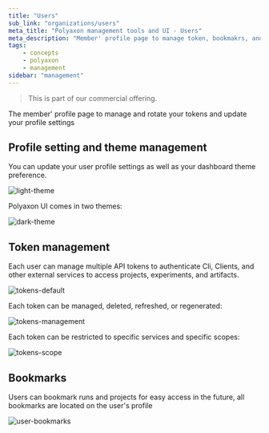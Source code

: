```yaml
---
title: "Users"
sub_link: "organizations/users"
meta_title: "Polyaxon management tools and UI - Users"
meta_description: "Member' profile page to manage token, bookmakrs, and profile settings."
tags:
    - concepts
    - polyaxon
    - management
sidebar: "management"
---
```


<blockquote class="commercial">This is part of our commercial offering.</blockquote>

The member' profile page to manage and rotate your tokens and update your profile settings

## Profile setting and theme management

You can update your user profile settings as well as your dashboard theme preference.

![light-theme](../../../../content/images/dashboard/users/light-theme.png)

Polyaxon UI comes in two themes:

![dark-theme](../../../../content/images/dashboard/users/dark-theme.png)

## Token management

Each user can manage multiple API tokens to authenticate Cli, Clients, and other external services to access projects, experiments, and artifacts.

![tokens-default](../../../../content/images/dashboard/users/tokens-default.png)

Each token can be managed, deleted, refreshed, or regenerated:

![tokens-management](../../../../content/images/dashboard/users/tokens-management.png)

Each token can be restricted to specific services and specific scopes:

![tokens-scope](../../../../content/images/dashboard/users/tokens-scope.png)


## Bookmarks

Users can bookmark runs and projects for easy access in the future, all bookmarks are located on the user's profile

![user-bookmarks](../../../../content/images/dashboard/users/bookmarks.png)
